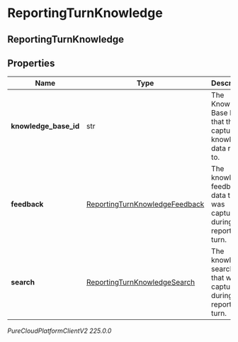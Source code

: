 # ReportingTurnKnowledge

## ReportingTurnKnowledge

## Properties

|Name | Type | Description | Notes|
|------------ | ------------- | ------------- | -------------|
| **knowledge_base_id** | str | The Knowledge Base ID that the captured knowledge data relates to. | [optional] |
| **feedback** | [ReportingTurnKnowledgeFeedback](ReportingTurnKnowledgeFeedback) | The knowledge feedback data that was captured during this reporting turn. | [optional] |
| **search** | [ReportingTurnKnowledgeSearch](ReportingTurnKnowledgeSearch) | The knowledge search data that was captured during this reporting turn. | [optional] |



_PureCloudPlatformClientV2 225.0.0_
